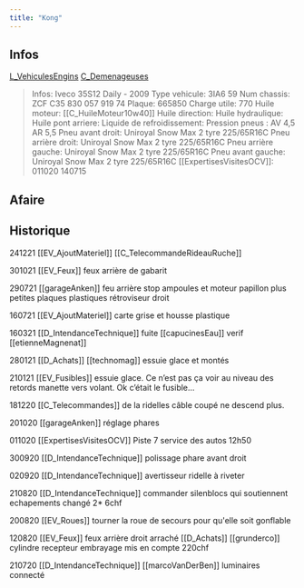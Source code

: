 ```yaml
---
title: "Kong"
---
```


## Infos
[L_VehiculesEngins](notes/engins%20de%20transport/véhicules/L_VehiculesEngins.md) [C_Demenageuses](C_Demenageuses)

> Infos: Iveco 35S12 Daily - 2009
Type vehicule: 3IA6 59
Num chassis: ZCF C35 830 057 919 74
Plaque: 665850
Charge utile: 770
Huile moteur: [[C_HuileMoteur10w40]]
Huile direction:
Huile hydraulique:
Huile pont arriere:
Liquide de refroidissement:
Pression pneus : AV 4,5 AR 5,5
Pneu avant droit: Uniroyal Snow Max 2 tyre 225/65R16C
Pneu arrière droit: Uniroyal Snow Max 2 tyre 225/65R16C
Pneu arrière gauche: Uniroyal Snow Max 2 tyre 225/65R16C
Pneu avant gauche: Uniroyal Snow Max 2 tyre 225/65R16C
[[ExpertisesVisitesOCV]]: 011020 140715

## Afaire 

## Historique
241221 [[EV_AjoutMateriel]] [[C_TelecommandeRideauRuche]]

301021 [[EV_Feux]] feux arrière de gabarit 

290721 [[garageAnken]] feu arrière stop ampoules et moteur papillon plus petites plaques plastiques rétroviseur droit

160721 [[EV_AjoutMateriel]] carte grise et housse plastique

160321 [[D_IntendanceTechnique]] fuite [[capucinesEau]] verif [[etienneMagnenat]]

280121 [[D_Achats]] [[technomag]] essuie glace et montés

210121 [[EV_Fusibles]] essuie glace. Ce n’est pas ça voir au niveau des retords manette vers volant. Ok c’était le fusible...

181220 [[C_Telecommandes]] de la ridelles câble coupé ne descend plus.

201020 [[garageAnken]] réglage phares

011020 [[ExpertisesVisitesOCV]] Piste 7 service des autos 12h50

300920 [[D_IntendanceTechnique]] polissage phare avant droit 

020920 [[D_IntendanceTechnique]] avertisseur ridelle à riveter

210820 [[D_IntendanceTechnique]] commander silenblocs qui soutiennent echapements changé 2* 6chf

200820 [[EV_Roues]] tourner la roue de secours pour qu'elle soit gonflable

120820 [[EV_Feux]] feux arrière droit arraché [[D_Achats]] [[grunderco]] cylindre recepteur embrayage mis en compte 220chf

210720 [[D_IntendanceTechnique]] [[marcoVanDerBen]] luminaires connecté